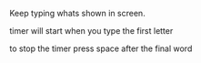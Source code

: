 Keep typing whats shown in screen.

timer will start when you type the first letter

to stop the timer press space after the final word
